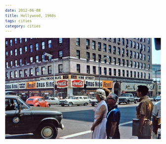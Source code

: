 ```yaml
---
date: 2012-06-08
title: Hollywood, 1960s
tags: cities
category: cities
---
```


![LA1](https://raw.githubusercontent.com/muneer78/muneer78.github.io/master/images/LA1.jpg)



